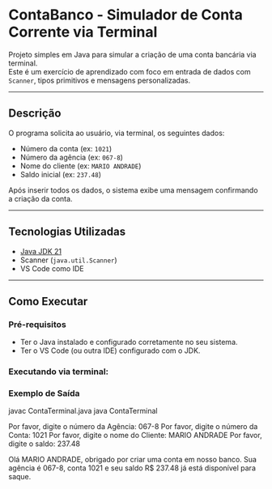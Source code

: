 # ContaBanco - Simulador de Conta Corrente via Terminal

Projeto simples em Java para simular a criação de uma conta bancária via terminal.  
Este é um exercício de aprendizado com foco em entrada de dados com `Scanner`, tipos primitivos e mensagens personalizadas.

---

## Descrição

O programa solicita ao usuário, via terminal, os seguintes dados:

- Número da conta (ex: `1021`)
- Número da agência (ex: `067-8`) 
- Nome do cliente (ex: `MARIO ANDRADE`)
- Saldo inicial (ex: `237.48`)

Após inserir todos os dados, o sistema exibe uma mensagem confirmando a criação da conta.

---

## Tecnologias Utilizadas

- [Java JDK 21](https://www.oracle.com/java/technologies/javase/jdk21-archive-downloads.html)
- Scanner (`java.util.Scanner`)
- VS Code como IDE

---

## Como Executar

### Pré-requisitos

- Ter o Java instalado e configurado corretamente no seu sistema.
- Ter o VS Code (ou outra IDE) configurado com o JDK.

### Executando via terminal:
### Exemplo de Saída

javac ContaTerminal.java
java ContaTerminal

Por favor, digite o número da Agência: 067-8
Por favor, digite o número da Conta: 1021
Por favor, digite o nome do Cliente: MARIO ANDRADE
Por favor, digite o saldo: 237.48

Olá MARIO ANDRADE, obrigado por criar uma conta em nosso banco.
Sua agência é 067-8, conta 1021 e seu saldo R$ 237.48 já está disponível para saque.
